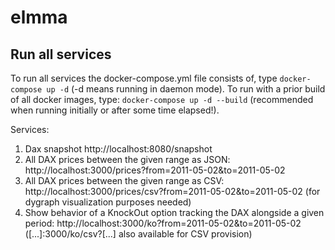 # elmma

## Run all services

To run all services the docker-compose.yml file consists of, type `docker-compose up -d` (-d means running in daemon mode). To run with a prior build of all docker images, type: `docker-compose up -d --build` (recommended when running initially or after some time elapsed!).

Services:

1. Dax snapshot http://localhost:8080/snapshot
2. All DAX prices between the given range as JSON: http://localhost:3000/prices?from=2011-05-02&to=2011-05-02
3. All DAX prices between the given range as CSV: http://localhost:3000/prices/csv?from=2011-05-02&to=2011-05-02 (for dygraph visualization purposes needed)
4. Show behavior of a KnockOut option tracking the DAX alongside a given period: http://localhost:3000/ko?from=2011-05-02&to=2011-05-02 ([...]:3000/ko/csv?[...] also available for CSV provision)
